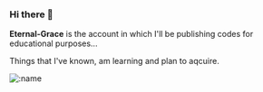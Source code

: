 ### Hi there 👋

**Eternal-Grace** is the account in which I'll be publishing codes for educational purposes...

Things that I've known, am learning and plan to aqcuire.

![:name](https://count.loli.by/get/@Eternal-Grace?theme=rule34)
